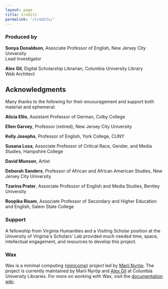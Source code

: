 ```yaml
---
layout: page
title: Credits
permalink: '/credits/'
---
```


### Produced by

**Sonya Donaldson**, Associate Professor of English, New Jersey City University<br>
Lead Investigator

**Alex Gil**, Digital Scholarship Librarian, Columbia University Library<br>
Web Architect

## Acknowledgments

Many thanks to the following for their encouragement and support both
material and ephemeral:

**Alicia Ellis**, Assistant Professor of German, Colby College

**Ellen Garvey**, Professor (retired), New Jersey City University

**Kelly Josephs**, Professor of English, York College, CUNY

**Susana Loza**, Associate Professor of Critical Race, Gender, and Media
Studies, Hampshire College

**David Munson**, Artist

**Deborah Sanders**, Professor of African and African American Studies, New
Jersey City University

**Tzarina Prater**, Associate Professor of English and Media Studies,
Bentley University

**Roopika Risam**, Associate Professor of Secondary and Higher Education and
English, Salem State College

### Support

A fellowship from Virginia Humanities and a Visiting Scholar position at
the University of Virginia's Scholars' Lab provided much needed time,
space, intellectual engagement, and resources to develop this project.

### Wax

Wax is a minimal computing ([minicomp](https://github.com/minicomp)) project led by [Marii Nyröp](http://marii.info/). The project is currently maintained by Marii Nyröp and [Alex Gil](https://github.com/elotroalex) at Columbia University Libraries.
For more on working with Wax, visit the [documentation wiki](https://minicomp.github.io/wiki/wax/).

